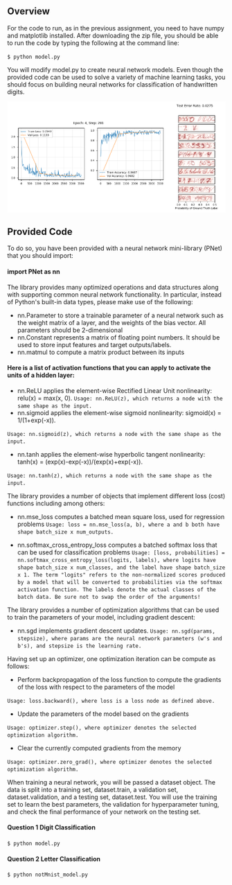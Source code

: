 [//]: # (Image References)

[image1]: ./example.png

## Overview

For the code to run, as in the previous assignment, you need to have numpy and matplotlib installed. After downloading the zip file, you should be able to run the code by typing the following at the command line:

`
$ python model.py
`

You will modify model.py to create neural network models. Even though the provided code can be used to solve a variety of machine learning tasks, you should focus on building neural networks for classification of handwritten digits.

![alt text][image1]

## Provided Code

To do so, you have been provided with a neural network mini-library (PNet) that you should import:

#### import PNet as nn

The library provides many optimized operations and data structures along with supporting common neural network functionality. In particular, instead of Python's built-in data types, please make use of the following:

* nn.Parameter to store a trainable parameter of a neural network such as the weight matrix of a layer, and the weights of the bias vector. All parameters should be 2-dimensional
* nn.Constant represents a matrix of floating point numbers. It should be used to store input features and target outputs/labels.
* nn.matmul to compute a matrix product between its inputs

#### Here is a list of activation functions that you can apply to activate the units of a hidden layer:

* nn.ReLU applies the element-wise Rectified Linear Unit nonlinearity: relu(x) = max(x, 0).
`Usage: nn.ReLU(z), which returns a node with the same shape as the input.`
* nn.sigmoid applies the element-wise sigmoid nonlinearity: sigmoid(x) = 1/(1+exp(-x)).

`Usage: nn.sigmoid(z), which returns a node with the same shape as the input.`
* nn.tanh applies the element-wise hyperbolic tangent nonlinearity: tanh(x) = (exp(x)-exp(-x))/(exp(x)+exp(-x)).

`Usage: nn.tanh(z), which returns a node with the same shape as the input.`

The library provides a number of objects that implement different loss (cost) functions including among others:

* nn.mse_loss computes a batched mean square loss, used for regression problems
`Usage: loss = nn.mse_loss(a, b), where a and b both have shape batch_size x num_outputs.`

* nn.softmax_cross_entropy_loss computes a batched softmax loss that can be used for classification problems
`Usage: [loss, probabilities] = nn.softmax_cross_entropy_loss(logits, labels), where logits have shape batch_size x num_classes, and the label have shape batch_size x 1. The term "logits" refers to the non-normalized scores produced by a model that will be converted to probabilities via the softmax activation function. The labels denote the actual classes of the batch data. Be sure not to swap the order of the arguments!`

The library provides a number of optimization algorithms that can be used to train the parameters of your model, including gradient descent:

* nn.sgd implements gradient descent updates.
`Usage: nn.sgd(params, stepsize), where params are the neural network parameters (w's and b's), and stepsize is the learning rate.`

Having set up an optimizer, one optimization iteration can be compute as follows:

* Perform backpropagation of the loss function to compute the gradients of the loss with respect to the parameters of the model

`Usage: loss.backward(), where loss is a loss node as defined above.`

* Update the parameters of the model based on the gradients

`Usage: optimizer.step(), where optimizer denotes the selected optimization algorithm.`

* Clear the currently computed gradients from the memory

`Usage: optimizer.zero_grad(), where optimizer denotes the selected optimization algorithm.`

When training a neural network, you will be passed a dataset object. The data is split into a training set, dataset.train, a validation set, dataset.validation, and a testing set, dataset.test. You will use the training set to learn the best parameters, the validation for hyperparameter tuning, and check the final performance of your network on the testing set.

#### Question 1 Digit Classification

`$ python model.py`

#### Question 2 Letter Classification

`$ python notMnist_model.py`
